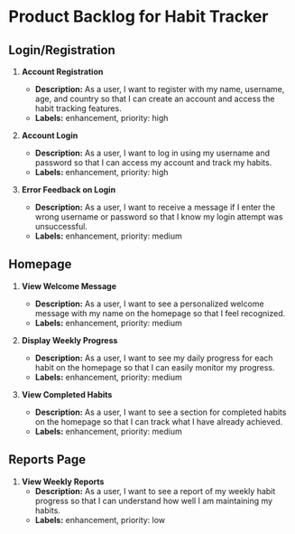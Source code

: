 # Product Backlog for Habit Tracker

## Login/Registration
1. **Account Registration**
   - **Description:** As a user, I want to register with my name, username, age, and country so that I can create an account and access the habit tracking features.
   - **Labels:** enhancement, priority: high

2. **Account Login**
   - **Description:** As a user, I want to log in using my username and password so that I can access my account and track my habits.
   - **Labels:** enhancement, priority: high

3. **Error Feedback on Login**
   - **Description:** As a user, I want to receive a message if I enter the wrong username or password so that I know my login attempt was unsuccessful.
   - **Labels:** enhancement, priority: medium

## Homepage
1. **View Welcome Message**
   - **Description:** As a user, I want to see a personalized welcome message with my name on the homepage so that I feel recognized.
   - **Labels:** enhancement, priority: medium

2. **Display Weekly Progress**
   - **Description:** As a user, I want to see my daily progress for each habit on the homepage so that I can easily monitor my progress.
   - **Labels:** enhancement, priority: medium

3. **View Completed Habits**
   - **Description:** As a user, I want to see a section for completed habits on the homepage so that I can track what I have already achieved.
   - **Labels:** enhancement, priority: medium

## Reports Page
1. **View Weekly Reports**
   - **Description:** As a user, I want to see a report of my weekly habit progress so that I can understand how well I am maintaining my habits.
   - **Labels:** enhancement, priority: low
